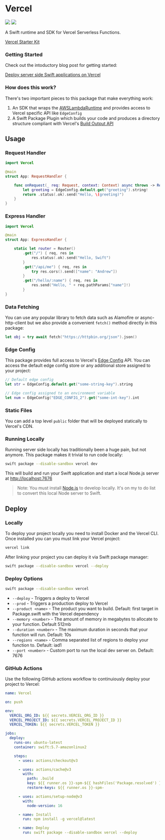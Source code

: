 # Vercel

[![](https://img.shields.io/endpoint?url=https%3A%2F%2Fswiftpackageindex.com%2Fapi%2Fpackages%2Fswift-cloud%2FVercel%2Fbadge%3Ftype%3Dswift-versions)](https://swiftpackageindex.com/swift-cloud/Vercel)
[![](https://img.shields.io/endpoint?url=https%3A%2F%2Fswiftpackageindex.com%2Fapi%2Fpackages%2Fswift-cloud%2FVercel%2Fbadge%3Ftype%3Dplatforms)](https://swiftpackageindex.com/swift-cloud/Vercel)

A Swift runtime and SDK for Vercel Serverless Functions.

[Vercel Starter Kit](https://github.com/swift-cloud/vercel-starter-kit)

### Getting Started

Check out the intoductory blog post for getting started:

[Deploy server side Swift applications on Vercel](https://swift.cloud/blog/deploy-server-side-swift-applications-on-vercel)

### How does this work?

There's two important pieces to this package that make everything work:

1. An SDK that wraps the [AWSLambdaRuntime](https://github.com/swift-server/swift-aws-lambda-runtime) and provides access to Vercel specific API like `EdgeConfig`
2. A Swift Package Plugin which builds your code and produces a directory structure compliant with Vercel's [Build Output API](https://vercel.com/docs/build-output-api/v3)

## Usage

### Request Handler

```swift
import Vercel

@main
struct App: RequestHandler {

    func onRequest(_ req: Request, context: Context) async throws -> Response {
        let greeting = EdgeConfig.default.get("greeting").string!
        return .status(.ok).send("Hello, \(greeting)")
    }
}
```

### Express Handler

```swift
import Vercel

@main
struct App: ExpressHandler {

    static let router = Router()
        .get("/") { req, res in
            res.status(.ok).send("Hello, Swift")
        }
        .get("/api/me") { req, res in
            try res.cors().send(["name": "Andrew"])
        }
        .get("/hello/:name") { req, res in
            res.send("Hello, " + req.pathParams["name"]!)
        }
}
```

### Data Fetching

You can use any popular library to fetch data such as Alamofire or async-http-client but we also provide a convenient `fetch()` method directly in this package:

```swift
let obj = try await fetch("https://httpbin.org/json").json()
```

### Edge Config

This package provides full access to Vercel's [Edge Config](https://vercel.com/docs/concepts/edge-network/edge-config) API. You can access the default edge config store or any additional store assigned to your project:

```swift
// Default edge config
let str = EdgeConfig.default.get("some-string-key").string

// Edge config assigned to an environment variable
let num = EdgeConfig("EDGE_CONFIG_2").get("some-int-key").int
```

### Static Files

You can add a top level `public` folder that will be deployed statically to Vercel's CDN.

### Running Locally

Running server side locally has traditionally been a huge pain, but not anymore. This package makes it trivial to run code locally:

```bash
swift package --disable-sandbox vercel dev
```

This will build and run your Swift application and start a local Node.js server at [http://localhost:7676](http://localhost:7676)

> Note: You must install [Node.js](https://nodejs.org) to develop locally. It's on my to do list to convert this local Node server to Swift.

## Deploy

### Locally

To deploy your project locally you need to install Docker and the Vercel CLI. Once installed you can you must link your Vercel project:

```bash
vercel link
```

After linking your project you can deploy it via Swift package manager:

```bash
swift package --disable-sandbox vercel --deploy
```

### Deploy Options

```bash
swift package --disable-sandbox vercel
```

- `--deploy` - Triggers a deploy to Vercel
- `--prod` - Triggers a production deploy to Vercel
- `--product <name>` - The product you want to build. Default: first target in Package.swift with the Vercel dependency
- `--memory <number>` - The amount of memory in megabytes to allocate to your function. Default 512mb
- `--duration <number>` - The maximum duration in seconds that your function will run. Default: 10s
- `--regions <name>` - Comma separated list of regions to deploy your function to. Default: iad1
- `--port <number>` - Custom port to run the local dev server on. Default: 7676

### GitHub Actions

Use the following GitHub actions workflow to continuiously deploy your project to Vercel:

```yaml
name: Vercel

on: push

env:
  VERCEL_ORG_ID: ${{ secrets.VERCEL_ORG_ID }}
  VERCEL_PROJECT_ID: ${{ secrets.VERCEL_PROJECT_ID }}
  VERCEL_TOKEN: ${{ secrets.VERCEL_TOKEN }}

jobs:
  deploy:
    runs-on: ubuntu-latest
    container: swift:5.7-amazonlinux2

    steps:
      - uses: actions/checkout@v3

      - uses: actions/cache@v3
        with:
          path: .build
          key: ${{ runner.os }}-spm-${{ hashFiles('Package.resolved') }}
          restore-keys: ${{ runner.os }}-spm-

      - uses: actions/setup-node@v3
        with:
          node-version: 16

      - name: Install
        run: npm install -g vercel@latest

      - name: Deploy
        run: swift package --disable-sandbox vercel --deploy
```
